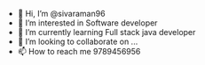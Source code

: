 - 👋 Hi, I’m @sivaraman96
- 👀 I’m interested in Software developer
- 🌱 I’m currently learning Full stack java developer
- 💞️ I’m looking to collaborate on ...
- 📫 How to reach me 9789456956

<!---
sivaraman96/sivaraman96 is a ✨ special ✨ repository because its `README.md` (this file) appears on your GitHub profile.
You can click the Preview link to take a look at your changes.
--->
